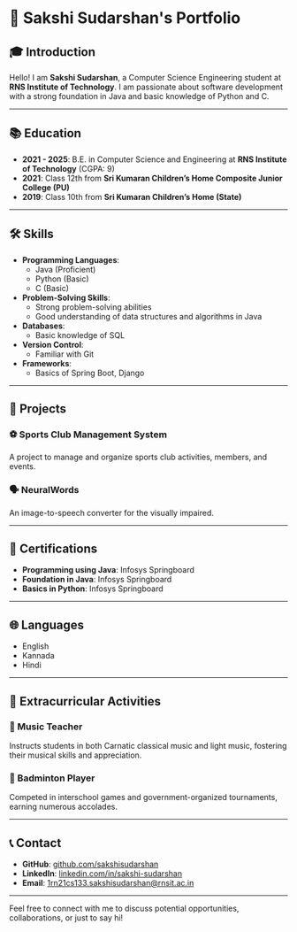 # 🌟 Sakshi Sudarshan's Portfolio

## 🎓 Introduction
Hello! I am **Sakshi Sudarshan**, a Computer Science Engineering student at **RNS Institute of Technology**. I am passionate about software development with a strong foundation in Java and basic knowledge of Python and C.

---

## 📚 Education
- **2021 - 2025**: B.E. in Computer Science and Engineering at **RNS Institute of Technology** (CGPA: 9)
- **2021**: Class 12th from **Sri Kumaran Children’s Home Composite Junior College (PU)** 
- **2019**: Class 10th from **Sri Kumaran Children’s Home (State)** 

---

## 🛠️ Skills
- **Programming Languages**: 
  - Java (Proficient)
  - Python (Basic)
  - C (Basic)
- **Problem-Solving Skills**: 
  - Strong problem-solving abilities
  - Good understanding of data structures and algorithms in Java
- **Databases**: 
  - Basic knowledge of SQL
- **Version Control**: 
  - Familiar with Git
- **Frameworks**: 
  - Basics of Spring Boot, Django

---

## 💼 Projects

### ⚽ Sports Club Management System
A project to manage and organize sports club activities, members, and events.

### 🗣️ NeuralWords
An image-to-speech converter for the visually impaired.

---

## 📜 Certifications
- **Programming using Java**: Infosys Springboard
- **Foundation in Java**: Infosys Springboard
- **Basics in Python**: Infosys Springboard

---

## 🌐 Languages
- English
- Kannada
- Hindi

---

## 🎵 Extracurricular Activities

### 🎤 Music Teacher
Instructs students in both Carnatic classical music and light music, fostering their musical skills and appreciation.

### 🏸 Badminton Player
Competed in interschool games and government-organized tournaments, earning numerous accolades.

---

## 📞 Contact
- **GitHub**: [github.com/sakshisudarshan](https://github.com/sakshisudarshan)
- **LinkedIn**: [linkedin.com/in/sakshi-sudarshan](https://www.linkedin.com/in/sakshi-sudarshan)
- **Email**: [1rn21cs133.sakshisudarshan@rnsit.ac.in](mailto:1rn21cs133.sakshisudarshan@rnsit.ac.in)

---

Feel free to connect with me to discuss potential opportunities, collaborations, or just to say hi!
